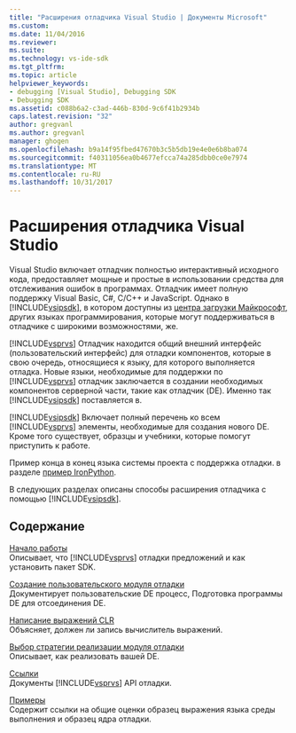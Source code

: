 ```yaml
---
title: "Расширения отладчика Visual Studio | Документы Microsoft"
ms.custom: 
ms.date: 11/04/2016
ms.reviewer: 
ms.suite: 
ms.technology: vs-ide-sdk
ms.tgt_pltfrm: 
ms.topic: article
helpviewer_keywords:
- debugging [Visual Studio], Debugging SDK
- Debugging SDK
ms.assetid: c088b6a2-c3ad-446b-830d-9c6f41b2934b
caps.latest.revision: "32"
author: gregvanl
ms.author: gregvanl
manager: ghogen
ms.openlocfilehash: b9a14f95fbed47670b3c5b5db19e4e0e6b8ba074
ms.sourcegitcommit: f40311056ea0b4677efcca74a285dbb0ce0e7974
ms.translationtype: MT
ms.contentlocale: ru-RU
ms.lasthandoff: 10/31/2017
---
```

# <a name="visual-studio-debugger-extensibility"></a>Расширения отладчика Visual Studio
Visual Studio включает отладчик полностью интерактивный исходного кода, предоставляет мощные и простые в использовании средства для отслеживания ошибок в программах. Отладчик имеет полную поддержку Visual Basic, C#, C/C++ и JavaScript. Однако в [!INCLUDE[vsipsdk](../../extensibility/includes/vsipsdk_md.md)], в котором доступны из [центра загрузки Майкрософт](http://go.microsoft.com/fwlink/?LinkId=214453), других языках программирования, которые могут поддерживаться в отладчике с широкими возможностями, же.  
  
 [!INCLUDE[vsprvs](../../code-quality/includes/vsprvs_md.md)] Отладчик находится общий внешний интерфейс (пользовательский интерфейс) для отладки компонентов, которые в свою очередь, относящиеся к языку, для которого выполняется отладка. Новые языки, необходимые для поддержки по [!INCLUDE[vsprvs](../../code-quality/includes/vsprvs_md.md)] отладчик заключается в создании необходимых компонентов серверной части, такие как отладчик (DE). Именно так [!INCLUDE[vsipsdk](../../extensibility/includes/vsipsdk_md.md)] поставляется в.  
  
 [!INCLUDE[vsipsdk](../../extensibility/includes/vsipsdk_md.md)] Включает полный перечень ко всем [!INCLUDE[vsprvs](../../code-quality/includes/vsprvs_md.md)] элементы, необходимые для создания нового DE. Кроме того существует, образцы и учебники, которые помогут приступить к работе.  
  
 Пример конца в конец языка системы проекта с поддержка отладки. в разделе [пример IronPython](http://msdn.microsoft.com/en-us/4c41695c-12c1-4670-b43b-d8d84c9e4089).  
  
 В следующих разделах описаны способы расширения отладчика с помощью [!INCLUDE[vsipsdk](../../extensibility/includes/vsipsdk_md.md)].  
  
## <a name="in-this-section"></a>Содержание  
 [Начало работы](../../extensibility/debugger/getting-started-with-debugger-extensibility.md)  
 Описывает, что [!INCLUDE[vsprvs](../../code-quality/includes/vsprvs_md.md)] отладки предложений и как установить пакет SDK.  
  
 [Создание пользовательского модуля отладки](../../extensibility/debugger/creating-a-custom-debug-engine.md)  
 Документирует пользовательские DE процесс, Подготовка программы DE для отсоединения DE.  
  
 [Написание выражений CLR](../../extensibility/debugger/writing-a-common-language-runtime-expression-evaluator.md)  
 Объясняет, должен ли запись вычислитель выражений.  
  
 [Выбор стратегии реализации модуля отладки](../../extensibility/debugger/choosing-a-debug-engine-implementation-strategy.md)  
 Описывает, как реализовать вашей DE.  
  
 [Ссылки](../../extensibility/debugger/reference/reference-visual-studio-debugging-apis.md)  
 Документы [!INCLUDE[vsprvs](../../code-quality/includes/vsprvs_md.md)] API отладки.  
  
 [Примеры](../../extensibility/debugger/visual-studio-debugging-samples.md)  
 Содержит ссылки на общие оценки образец выражения языка среды выполнения и образец ядра отладки.
